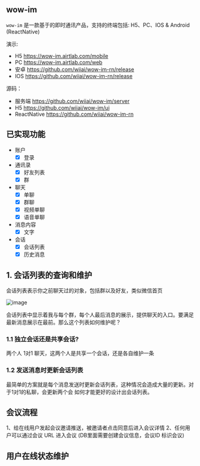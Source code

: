 ## wow-im
`wow-im` 是一款基于的即时通讯产品，支持的终端包括: H5、PC、IOS & Android (ReactNative)

演示:
- H5 https://wow-im.airtlab.com/mobile
- PC https://wow-im.airtlab.com/web
- 安卓 https://github.com/wiiai/wow-im-rn/release
- IOS https://github.com/wiiai/wow-im-rn/release

源码：
- 服务端 https://github.com/wiiai/wow-im/server
- H5 https://github.com/wiiai/wow-im/ui
- ReactNative https://github.com/wiiai/wow-im-rn

## 已实现功能
- 账户
  - [x] 登录
- 通讯录
  - [x] 好友列表
  - [x] 群
- 聊天
  - [x] 单聊
  - [x] 群聊
  - [x] 视频单聊
  - [x] 语音单聊
- 消息内容
  - [x] 文字
- 会话
  - [x] 会话列表
  - [x] 历史消息
 
## 1. 会话列表的查询和维护

会话列表表示你之前聊天过的对象，包括群以及好友，类似微信首页

![image](https://github.com/wiiai/wow-im/assets/34447750/1c1ab21e-3945-455d-903e-dc153bec57f0)

会话列表中显示着我与每个群，每个人最后消息的展示，提供聊天的入口。要满足最新消息展示在最前。那么这个列表如何维护呢？

### 1.1 独立会话还是共享会话?
两个人 1对1 聊天，这两个人是共享一个会话，还是各自维护一条

### 1.2 发送消息时更新会话列表
最简单的方案就是每个消息发送时更新会话列表，这种情况会造成大量的更新。对于1对1的私聊，会更新两个会
如何才能更好的设计出会话列表。

## 会议流程
1、给在线用户发起会议邀请推送，被邀请者点击同意后进入会议详情
2、任何用户可以通过会议 URL 进入会议 (DB里面需要创建会议信息，会议ID 标识会议)

## 用户在线状态维护
